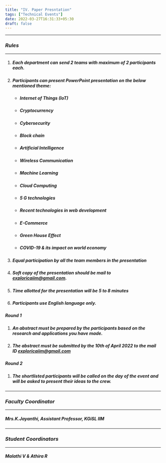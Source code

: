 ```yaml
---
title: "IV. Paper Presntation"
tags: ["Technical Events"]
date: 2022-03-27T16:31:33+05:30
draft: false
---
```

***
### ***Rules***
***
1. ##### Each department can send 2 teams with maximum of 2 participants each.
2. ##### Participants can present PowerPoint presentation on the below mentioned theme:
   - ##### Internet of Things (IoT)
   - ##### Cryptocurrency
   - ##### Cybersecurity
   - ##### Block chain
   - ##### Artificial Intelligence
   - ##### Wireless Communication
   - ##### Machine Learning
   - ##### Cloud Computing
   - ##### 5 G technologies
   - ##### Recent technologies in web development
   - ##### E-Commerce
   - ##### Green House Effect
   - ##### COVID-19 & its impact on world economy
3. ##### Equal participation by all the team members in the presentation
4. ##### Soft copy of the presentation should be mail to exploricaiim@gmail.com.
5. ##### Time allotted for the presentation will be 5 to 8 minutes
6. ##### Participants use English language only.

##### ***Round 1***

1. ##### An abstract must be prepared by the participants based on the research and applications you have made.
2. ##### The abstract must be submitted by the 10th of April 2022 to the mail ID exploricaiim@gmail.com

##### ***Round 2***

1. ##### The shortlisted participants will be called on the day of the event and will be asked to present their ideas to the crew.

***
### ***Faculty Coordinator***
***
##### Mrs.K.Jayanthi, Assistant Professor, KGiSL IIM

***
### ***Student Coordinators***
***
##### Malathi V & Athira R



